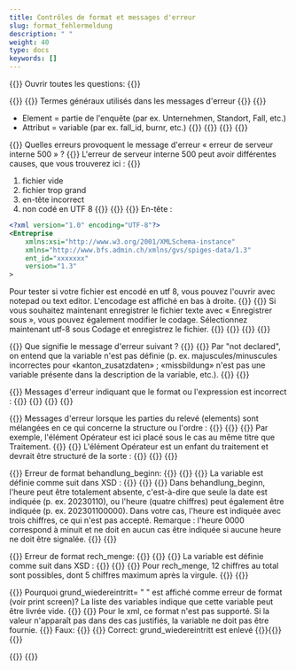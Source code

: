 ```yaml
---
title: Contrôles de format et messages d'erreur
slug: format_fehlermeldung
description: " "
weight: 40
type: docs
keywords: []
---
```


{{<faqBlock>}}
Ouvrir toutes les questions: {{<collapsibleGroupCommand groupId="format_fehlermeldung">}}

{{<numberedList>}}
{{<listItem>}}
Termes généraux utilisés dans les messages d'erreur
{{<collapsibleBlock groupId="format_fehlermeldung">}}
{{<markdown>}}

- Element = partie de l'enquête (par ex. Unternehmen, Standort, Fall, etc.)
- Attribut = variable (par ex. fall_id, burnr, etc.)
{{</markdown>}}
{{<insertImage image="tf1.png" class="edge max-w-90">}}
{{</collapsibleBlock>}}
{{</listItem>}}

{{<listItem>}}
Quelles erreurs provoquent le message d'erreur « erreur de serveur interne 500 » ?
{{<collapsibleBlock groupId="format_fehlermeldung">}}
L'erreur de serveur interne 500 peut avoir différentes causes, que vous trouverez ici :
{{<markdown>}}

1. fichier vide
2. fichier trop grand
3. en-tête incorrect
4. non codé en UTF 8
{{</markdown>}}
{{<lineBreak>}}
{{<markdown>}}
En-tête :

```xml
<?xml version="1.0" encoding="UTF-8"?>
<Entreprise 
    xmlns:xsi="http://www.w3.org/2001/XMLSchema-instance" 
    xmlns="http://www.bfs.admin.ch/xmlns/gvs/spiges-data/1.3" 
    ent_id="xxxxxxx" 
    version="1.3"
>
```

Pour tester si votre fichier est encodé en utf 8, vous pouvez l'ouvrir avec notepad ou text editor. L'encodage est affiché en bas à droite.
{{<insertImage image="tf2.png" class="edge max-w-90">}}
{{<lineBreak>}}
Si vous souhaitez maintenant enregistrer le fichier texte avec « Enregistrer sous », vous pouvez également modifier le codage. Sélectionnez maintenant utf-8 sous Codage et enregistrez le fichier.
{{<insertImage image="tf3.png" class="edge max-w-90">}}
{{</markdown>}}
{{</collapsibleBlock>}}
{{</listItem>}}

{{<listItem>}}
Que signifie le message d'erreur suivant ?
{{<insertImage image="tf4.png" class="edge max-w-90">}}
{{<collapsibleBlock groupId="format_fehlermeldung">}}
Par "not declared", on entend que la variable n'est pas définie (p. ex. majuscules/minuscules incorrectes pour «kanton_zusatzdaten» ; «missbildung» n'est pas une variable présente dans la description de la variable, etc.).
{{</collapsibleBlock>}}
{{</listItem>}}

{{<listItem>}}
Messages d'erreur indiquant que le format ou l'expression est incorrect :
{{<collapsibleBlock groupId="format_fehlermeldung">}}
{{<insertImage image="tf5.png" class="edge max-w-90">}}
{{</collapsibleBlock>}}
{{</listItem>}}

{{<listItem>}}
Messages d'erreur lorsque les parties du relevé (elements) sont mélangées en ce qui concerne la structure ou l'ordre :
{{<collapsibleBlock groupId="format_fehlermeldung">}}
{{<insertImage image="tf6.png" class="edge max-w-90">}}
{{<lineBreak>}}
Par exemple, l'élément Opérateur est ici placé sous le cas au même titre que Traitement.
{{<insertImage image="tf7.png" class="edge max-w-90">}}
{{<lineBreak>}}
L'élément Opérateur est un enfant du traitement et devrait être structuré de la sorte :
{{<insertImage image="tf8.png" class="edge max-w-90">}}
{{</collapsibleBlock>}}
{{</listItem>}}

{{<listItem>}}
Erreur de format behandlung_beginn:
{{<collapsibleBlock groupId="format_fehlermeldung">}}
{{<insertImage image="tf9.png" class="edge max-w-90">}}
{{<lineBreak>}}
La variable est définie comme suit dans XSD :
{{<lineBreak>}}
{{<insertImage image="tf10.png" class="edge max-w-90">}}
{{<lineBreak>}}
Dans behandlung_beginn, l'heure peut être totalement absente, c'est-à-dire que seule la date est indiquée (p. ex. 20230110), ou l'heure (quatre chiffres) peut également être indiquée (p. ex. 202301100000). Dans votre cas, l'heure est indiquée avec trois chiffres, ce qui n'est pas accepté. Remarque : l'heure 0000 correspond à minuit et ne doit en aucun cas être indiquée si aucune heure ne doit être signalée.
{{</collapsibleBlock>}}
{{</listItem>}}

{{<listItem>}}
Erreur de format rech_menge:
{{<collapsibleBlock groupId="format_fehlermeldung">}}
{{<insertImage image="tf11.png" class="edge max-w-90">}}
{{<lineBreak>}}
La variable est définie comme suit dans XSD :
{{<lineBreak>}}
{{<insertImage image="tf12.png" class="edge max-w-90">}}
{{<lineBreak>}}
Pour rech_menge, 12 chiffres au total sont possibles, dont 5 chiffres maximum après la virgule.
{{</collapsibleBlock>}}
{{</listItem>}}

{{<listItem>}}
Pourquoi grund_wiedereintritt= " " est affiché comme erreur de format (voir print screen)? La liste des variables indique que cette variable peut être livrée vide.
{{<insertImage image="grund_wiedereintritt_erreur.png" class="edge max-w-90">}}
{{<collapsibleBlock groupId="format_fehlermeldung">}}
Pour le xml, ce format n'est pas supporté. Si la valeur n'apparaît pas dans des cas justifiés, la variable ne doit pas être fournie. 
{{<lineBreak>}}
Faux:
{{<insertImage image="vide_faux.png" class="edge max-w-90">}}
{{<lineBreak>}}
Correct: grund_wiedereintritt est enlevé
{{<insertImage image="vide_correct.png" class="edge max-w-90">}}{{</collapsibleBlock>}}
{{</listItem>}}

{{</numberedList>}}
{{</faqBlock>}}
